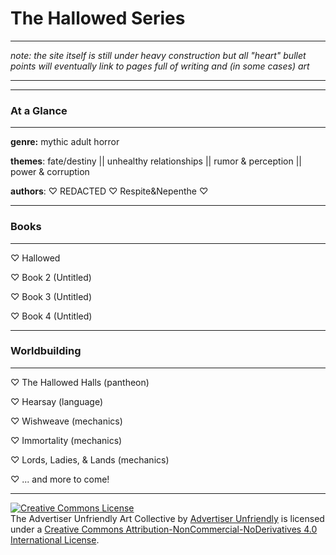 # The Hallowed Series


---

*note: the site itself is still under heavy construction but all "heart" bullet points will eventually link to pages full of writing and (in some cases) art*

---


---
### At a Glance
---
**genre:** mythic adult horror

**themes**: fate/destiny || unhealthy relationships || rumor & perception || power & corruption

**authors**: ♡ REDACTED ♡ Respite&Nepenthe ♡


---
### Books
---
♡ Hallowed

♡ Book 2 (Untitled)

♡ Book 3 (Untitled)

♡ Book 4 (Untitled)

---
### Worldbuilding
---
♡ The Hallowed Halls (pantheon)

♡ Hearsay (language)

♡ Wishweave (mechanics)

♡ Immortality (mechanics)

♡ Lords, Ladies, & Lands (mechanics)

♡ ... and more to come!

---

<a rel="license" href="http://creativecommons.org/licenses/by-nc-nd/4.0/"><img alt="Creative Commons License" style="border-width:0" src="https://i.creativecommons.org/l/by-nc-nd/4.0/88x31.png" /></a><br /><span xmlns:dct="http://purl.org/dc/terms/" property="dct:title">The Advertiser Unfriendly Art Collective</span> by <a xmlns:cc="http://creativecommons.org/ns#" href="https://advertiser-unfriendly.itch.io" property="cc:attributionName" rel="cc:attributionURL">Advertiser Unfriendly</a> is licensed under a <a rel="license" href="http://creativecommons.org/licenses/by-nc-nd/4.0/">Creative Commons Attribution-NonCommercial-NoDerivatives 4.0 International License</a>.<br />
